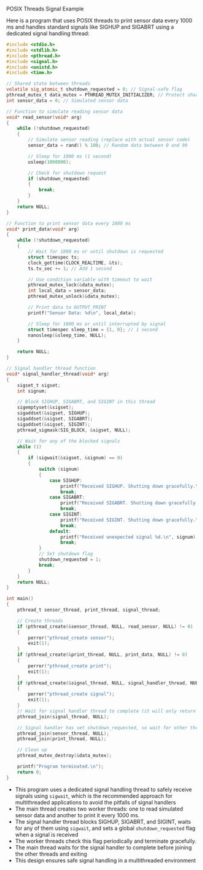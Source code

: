 POSIX Threads Signal Example

Here is a program that uses POSIX threads to print sensor data every 1000 ms and handles standard signals like SIGHUP and SIGABRT using a dedicated signal handling thread:

```c
#include <stdio.h>
#include <stdlib.h>
#include <pthread.h>
#include <signal.h>
#include <unistd.h>
#include <time.h>

// Shared state between threads
volatile sig_atomic_t shutdown_requested = 0; // Signal-safe flag
pthread_mutex_t data_mutex = PTHREAD_MUTEX_INITIALIZER; // Protect shared data
int sensor_data = 0; // Simulated sensor data

// Function to simulate reading sensor data
void* read_sensor(void* arg) 
{
    while (!shutdown_requested) 
    {
        // Simulate sensor reading (replace with actual sensor code)
        sensor_data = rand() % 100; // Random data between 0 and 99

        // Sleep for 1000 ms (1 second)
        usleep(1000000);

        // Check for shutdown request
        if (shutdown_requested) 
        {
            break;
        }
    }
    return NULL;
}

// Function to print sensor data every 1000 ms
void* print_data(void* arg) 
{
    while (!shutdown_requested) 
    {
        // Wait for 1000 ms or until shutdown is requested
        struct timespec ts;
        clock_gettime(CLOCK_REALTIME, &ts);
        ts.tv_sec += 1; // Add 1 second

        // Use condition variable with timeout to wait
        pthread_mutex_lock(&data_mutex);
        int local_data = sensor_data;
        pthread_mutex_unlock(&data_mutex);

        // Print data to OUTPUT_PRINT
        printf("Sensor Data: %d\n", local_data);

        // Sleep for 1000 ms or until interrupted by signal
        struct timespec sleep_time = {1, 0}; // 1 second
        nanosleep(&sleep_time, NULL);
    }

    return NULL;
}

// Signal handler thread function
void* signal_handler_thread(void* arg) 
{
    sigset_t sigset;
    int signum;

    // Block SIGHUP, SIGABRT, and SIGINT in this thread
    sigemptyset(&sigset);
    sigaddset(&sigset, SIGHUP);
    sigaddset(&sigset, SIGABRT);
    sigaddset(&sigset, SIGINT);
    pthread_sigmask(SIG_BLOCK, &sigset, NULL);

    // Wait for any of the blocked signals
    while (1) 
    {
        if (sigwait(&sigset, &signum) == 0) 
        {
            switch (signum) 
            {
                case SIGHUP:
                    printf("Received SIGHUP. Shutting down gracefully.\n");
                    break;
                case SIGABRT:
                    printf("Received SIGABRT. Shutting down gracefully.\n");
                    break;
                case SIGINT:
                    printf("Received SIGINT. Shutting down gracefully.\n");
                    break;
                default:
                    printf("Received unexpected signal %d.\n", signum);
                    break;
            }
            // Set shutdown flag
            shutdown_requested = 1;
            break;
        }
    }
    return NULL;
}

int main() 
{
    pthread_t sensor_thread, print_thread, signal_thread;

    // Create threads
    if (pthread_create(&sensor_thread, NULL, read_sensor, NULL) != 0) 
    {
        perror("pthread_create sensor");
        exit(1);
    }
    if (pthread_create(&print_thread, NULL, print_data, NULL) != 0) 
    {
        perror("pthread_create print");
        exit(1);
    }
    if (pthread_create(&signal_thread, NULL, signal_handler_thread, NULL) != 0) 
    {
        perror("pthread_create signal");
        exit(1);
    }
    // Wait for signal handler thread to complete (it will only return on signal)
    pthread_join(signal_thread, NULL);

    // Signal handler has set shutdown_requested, so wait for other threads to finish
    pthread_join(sensor_thread, NULL);
    pthread_join(print_thread, NULL);

    // Clean up
    pthread_mutex_destroy(&data_mutex);

    printf("Program terminated.\n");
    return 0;
}
```

* This program uses a dedicated signal handling thread to safely receive signals using `sigwait`, which is the recommended approach for multithreaded applications to avoid the pitfalls of signal handlers  
* The main thread creates two worker threads: one to read simulated sensor data and another to print it every 1000 ms. 
* The signal handler thread blocks SIGHUP, SIGABRT, and SIGINT, waits for any of them using `sigwait`, and sets a global `shutdown_requested` flag when a signal is received  
* The worker threads check this flag periodically and terminate gracefully. 
* The main thread waits for the signal handler to complete before joining the other threads and exiting  
* This design ensures safe signal handling in a multithreaded environment 